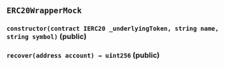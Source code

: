 ## `ERC20WrapperMock`






### `constructor(contract IERC20 _underlyingToken, string name, string symbol)` (public)





### `recover(address account) → uint256` (public)








